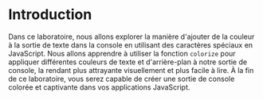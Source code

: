 # Introduction

Dans ce laboratoire, nous allons explorer la manière d'ajouter de la couleur à la sortie de texte dans la console en utilisant des caractères spéciaux en JavaScript. Nous allons apprendre à utiliser la fonction `colorize` pour appliquer différentes couleurs de texte et d'arrière-plan à notre sortie de console, la rendant plus attrayante visuellement et plus facile à lire. À la fin de ce laboratoire, vous serez capable de créer une sortie de console colorée et captivante dans vos applications JavaScript.
